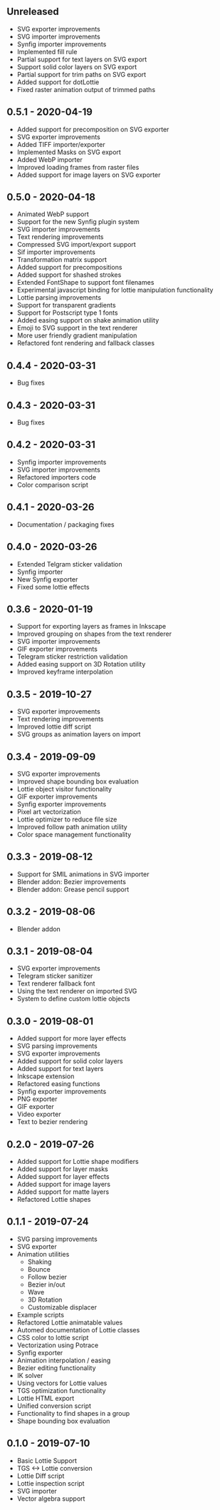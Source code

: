 ## Unreleased
 * SVG exporter improvements
 * SVG importer improvements
 * Synfig importer improvements
 * Implemented fill rule
 * Partial support for text layers on SVG export
 * Support solid color layers on SVG export
 * Partial support for trim paths on SVG export
 * Added support for dotLottie
 * Fixed raster animation output of trimmed paths


## 0.5.1 - 2020-04-19
 * Added support for precomposition on SVG exporter
 * SVG exporter improvements
 * Added TIFF importer/exporter
 * Implemented Masks on SVG export
 * Added WebP importer
 * Improved loading frames from raster files
 * Added support for image layers on SVG exporter

## 0.5.0 - 2020-04-18
 * Animated WebP support
 * Support for the new Synfig plugin system
 * SVG importer improvements
 * Text rendering improvements
 * Compressed SVG import/export support
 * Sif importer improvements
 * Transformation matrix support
 * Added support for precompositions
 * Added support for shashed strokes
 * Extended FontShape to support font filenames
 * Experimental javascript binding for lottie manipulation functionality
 * Lottie parsing improvements
 * Support for transparent gradients
 * Support for Postscript type 1 fonts
 * Added easing support on shake animation utility
 * Emoji to SVG support in the text renderer
 * More user friendly gradient manipulation
 * Refactored font rendering and fallback classes

## 0.4.4 - 2020-03-31
 * Bug fixes

## 0.4.3 - 2020-03-31
 * Bug fixes

## 0.4.2 - 2020-03-31
 * Synfig importer improvements
 * SVG importer improvements
 * Refactored importers code
 * Color comparison script

## 0.4.1 - 2020-03-26
 * Documentation / packaging fixes

## 0.4.0 - 2020-03-26
 * Extended Telgram sticker validation
 * Synfig importer
 * New Synfig exporter
 * Fixed some lottie effects

## 0.3.6 - 2020-01-19
 * Support for exporting layers as frames in Inkscape
 * Improved grouping on shapes from the text renderer
 * SVG importer improvements
 * GIF exporter improvements
 * Telegram sticker restriction validation
 * Added easing support on 3D Rotation utility
 * Improved keyframe interpolation

## 0.3.5 - 2019-10-27
 * SVG exporter improvements
 * Text rendering improvements
 * Improved lottie diff script
 * SVG groups as animation layers on import

## 0.3.4 - 2019-09-09
 * SVG exporter improvements
 * Improved shape bounding box evaluation
 * Lottie object visitor functionality
 * GIF exporter improvements
 * Synfig exporter improvements
 * Pixel art vectorization
 * Lottie optimizer to reduce file size
 * Improved follow path animation utility
 * Color space management functionality

## 0.3.3 - 2019-08-12
 * Support for SMIL animations in SVG importer
 * Blender addon: Bezier improvements
 * Blender addon: Grease pencil support

## 0.3.2 - 2019-08-06
 * Blender addon

## 0.3.1 - 2019-08-04
 * SVG exporter improvements
 * Telegram sticker sanitizer
 * Text renderer fallback font
 * Using the text renderer on imported SVG
 * System to define custom lottie objects

## 0.3.0 - 2019-08-01
 * Added support for more layer effects
 * SVG parsing improvements
 * SVG exporter improvements
 * Added support for solid color layers
 * Added support for text layers
 * Inkscape extension
 * Refactored easing functions
 * Synfig exporter improvements
 * PNG exporter
 * GIF exporter
 * Video exporter
 * Text to bezier rendering

## 0.2.0 - 2019-07-26
 * Added support for Lottie shape modifiers
 * Added support for layer masks
 * Added support for layer effects
 * Added support for image layers
 * Added support for matte layers
 * Refactored Lottie shapes

## 0.1.1 - 2019-07-24
 * SVG parsing improvements
 * SVG exporter
 * Animation utilities
     * Shaking
     * Bounce
     * Follow bezier
     * Bezier in/out
     * Wave
     * 3D Rotation
     * Customizable displacer
 * Example scripts
 * Refactored Lottie animatable values
 * Automed documentation of Lottie classes
 * CSS color to lottie script
 * Vectorization using Potrace
 * Synfig exporter
 * Animation interpolation / easing
 * Bezier editing functionality
 * IK solver
 * Using vectors for Lottie values
 * TGS optimization functionality
 * Lottie HTML export
 * Unified conversion script
 * Functionality to find shapes in a group
 * Shape bounding box evaluation

## 0.1.0 - 2019-07-10
 * Basic Lottie Support
 * TGS <-> Lottie conversion
 * Lottie Diff script
 * Lottie inspection script
 * SVG importer
 * Vector algebra support
